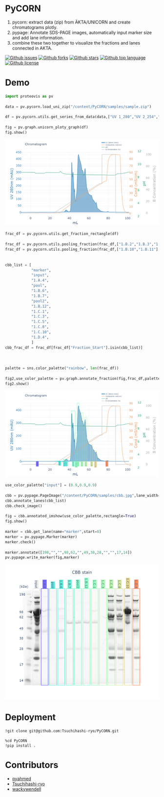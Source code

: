 # PyCORN

<!-- # Short Description -->

1. pycorn: extract data (zip) from ÄKTA/UNICORN and create chromatograms plotly.
2. pypage: Annotate SDS-PAGE images, automatically input marker size and add lane information.
3. combine these two together to visualize the fractions and lanes connected in AKTA.

<!-- # Badges -->

[![Github issues](https://img.shields.io/github/issues/Tsuchihashi-ryo/PyCORN)](https://github.com/Tsuchihashi-ryo/PyCORN/issues)
[![Github forks](https://img.shields.io/github/forks/Tsuchihashi-ryo/PyCORN)](https://github.com/Tsuchihashi-ryo/PyCORN/network/members)
[![Github stars](https://img.shields.io/github/stars/Tsuchihashi-ryo/PyCORN)](https://github.com/Tsuchihashi-ryo/PyCORN/stargazers)
[![Github top language](https://img.shields.io/github/languages/top/Tsuchihashi-ryo/PyCORN)](https://github.com/Tsuchihashi-ryo/PyCORN/)
[![Github license](https://img.shields.io/github/license/Tsuchihashi-ryo/PyCORN)](https://github.com/Tsuchihashi-ryo/PyCORN/)

# Demo
```python
import proteovis as pv

data = pv.pycorn.load_uni_zip("/content/PyCORN/samples/sample.zip")

df = pv.pycorn.utils.get_series_from_data(data,["UV 1_280","UV 2_254","Cond","pH","Conc B","Run Log",'Fractions'],)

fig = pv.graph.unicorn_ploty_graph(df)
fig.show() 
```
![Demo](resources/file-4-0.png)

```python
frac_df = pv.pycorn.utils.get_fraction_rectangle(df)

frac_df = pv.pycorn.utils.pooling_fraction(frac_df,["1.B.2","1.B.3","1.B.4","1.B.5"])
frac_df = pv.pycorn.utils.pooling_fraction(frac_df,["1.B.10","1.B.11"],name="pool2")


cbb_list = [
            "marker",
            "input",
            "1.A.4",
            "pool",
            "1.B.6",
            "1.B.7",
            "pool2",
            "1.B.12",
            "1.C.1",
            "1.C.3",
            "1.C.5",
            "1.C.8",
            "1.C.10",
            "1.D.4",
            ]
cbb_frac_df = frac_df[frac_df["Fraction_Start"].isin(cbb_list)]



palette = sns.color_palette("rainbow", len(frac_df))

fig2,use_color_palette = pv.graph.annotate_fraction(fig,frac_df,palette=palette,annotations=cbb_list)
fig2.show() 
``` 
![Demo](resources/file-4-1.png)

```python
use_color_palette["input"] = (0.9,0.9,0.9)

cbb = pv.pypage.PageImage("/content/PyCORN/samples/cbb.jpg",lane_width=50)
cbb.annotate_lanes(cbb_list)
cbb.check_image()

fig = cbb.annotated_imshow(use_color_palette,rectangle=True)
fig.show()

marker = cbb.get_lane(name="marker",start=0)
marker = pv.pypage.Marker(marker)
marker.check()

marker.annotate([198,"","",98,62,"",49,38,28,"","",17,14])
pv.pypage.write_marker(fig,marker)
```
![Demo](resources/file-4-2.png)




# Deployment

```
!git clone git@github.com:Tsuchihashi-ryo/PyCORN.git

%cd PyCORN
!pip install .
```


# Contributors

- [pyahmed](https://github.com/pyahmed)
- [Tsuchihashi-ryo](https://github.com/Tsuchihashi-ryo)
- [wackywendell](https://github.com/wackywendell)

<!-- CREATED_BY_LEADYOU_README_GENERATOR -->
